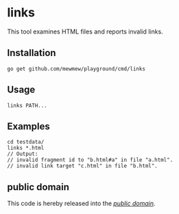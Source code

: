 links
=====

This tool examines HTML files and reports invalid links.

Installation
------------

	go get github.com/mewmew/playground/cmd/links

Usage
-----

	links PATH...

Examples
--------

	cd testdata/
	links *.html
	// Output:
	// invalid fragment id to "b.html#a" in file "a.html".
	// invalid link target "c.html" in file "b.html".

[a.html]: https://raw.github.com/mewmew/playground/master/cmd/links/testdata/a.html
[b.html]: https://raw.github.com/mewmew/playground/master/cmd/links/testdata/b.html

public domain
-------------

This code is hereby released into the *[public domain][]*.

[public domain]: https://creativecommons.org/publicdomain/zero/1.0/
